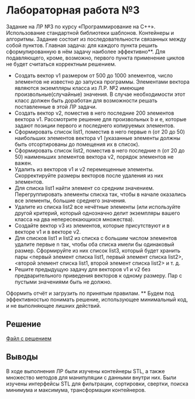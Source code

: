 # Лабораторная работа №3

Задание на ЛР №3 по курсу «Программирование на С++». Использование стандартной библиотеки шаблонов. Контейнеры и алгоритмы.
Задание состоит из последовательности связанных между собой пунктов.
Главная задача: для каждого пункта решить сформулированную в нём задачу наиболее эффективно**.  Для подавляющего, кроме, возможно, первого пункта применение циклов не будет считаться корректным решением.

- Создать вектор v1 размером от 500 до 1000 элементов, число элементов не известно до запуска программы. Элементами вектора являются экземпляры класса из Л.Р. №2 имеющие произвольные(случайные) значения. В случае необходимости этот класс должен быть доработан для возможности решать поставленные в этой ЛР задачи.
- Создать вектор v2, поместив в него последние 200 элементов вектора v1. Рассмотрите решение для произвольных b и e, которые задают позиции первого и последнего копируемых элементов.
- Сформировать список list1, поместив в него первые n (от 20 до 50) наибольших элементов вектора v1 (указанные элементы должны быть отсортированы до помещения их в список).
- Сформировать список list2, поместив в него последние n (от 20 до 50) наименьших элементов вектора v2, порядок элементов не важен.
- Удалить из векторов v1 и v2 перемещенные элементы. Скорректируйте размеры векторов после удаления из них элементов.
- Для списка list1 найти элемент со средним значением. Перегруппировать элементы списка так, чтобы в начале оказались все элементы, большие среднего значения.
- Удалите из списка list2 все нечётные элементы (или используйте другой критерий, который однозначно делит экземпляры вашего класса на два непересекающихся множества).
- Создайте вектор v3 из элементов, которые присутствуют и в векторе v1 и в векторе v2.
- Для списков list1 и list2 из списка с большим числом элементов удалите первые n так, чтобы оба списка имели бы одинаковый размер. Сформируйте из них список list3, который будет хранить пары <первый элемент списка list1, первый элемент списка list2>, <второй элемент списка list1, второй элемент списка list2>  и т. д.
- Решите предыдущую задачу для векторов v1 и v2 без предварительного приведения векторов к одному размеру. Пар с пустыми значениями быть не должно.


Оформить отчёт и загрузить по принятым правилам. 
** Будем под эффективностью понимать решение, использующее минимальный код, и не выполняющее лишних действий.

## Решение

[Файл с решением](main.cpp)

## Выводы

В ходе выполнения ЛР были изучены контейнеры STL, а также множество методов для манипуляции с данными внутри них. Были изучены интерфейсы STL для фильтрации, сортировки, свертки, поиска минимума и максимума, трансформации контейнеров.